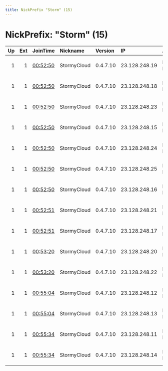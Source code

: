 ```yaml
---
title: NickPrefix "Storm" (15)
---
```


# NickPrefix: "Storm" (15)

|   Up |   Ext | JoinTime                                                                                              | Nickname    | Version   | IP            | AS            | CC   |   ORp |   Dirp | OS    | Contact                            |   eFamMembers |
|-----:|------:|:------------------------------------------------------------------------------------------------------|:------------|:----------|:--------------|:--------------|:-----|------:|-------:|:------|:-----------------------------------|--------------:|
|    1 |     1 | [00:52:50](https://nusenu.github.io/OrNetStats/w/relay/1C8A651354FC519E39F5A2EF0E6E5CF906E51B48.html) | StormyCloud | 0.4.7.10  | 23.128.248.19 | DATAIDEAS-LLC | us   |   443 |      0 | Linux | ContactInfo email:abuse stormyclou |            21 |
|    1 |     1 | [00:52:50](https://nusenu.github.io/OrNetStats/w/relay/62471397C334F0826483BDBF19DE57E654C95F11.html) | StormyCloud | 0.4.7.10  | 23.128.248.18 | DATAIDEAS-LLC | us   |   443 |      0 | Linux | ContactInfo email:abuse stormyclou |            21 |
|    1 |     1 | [00:52:50](https://nusenu.github.io/OrNetStats/w/relay/6D129C6B9F915E8D9484F97C32CD84D9A446083D.html) | StormyCloud | 0.4.7.10  | 23.128.248.23 | DATAIDEAS-LLC | us   |   443 |      0 | Linux | ContactInfo email:abuse stormyclou |            21 |
|    1 |     1 | [00:52:50](https://nusenu.github.io/OrNetStats/w/relay/7117ED21583095C4269439549731AE91EE8D6471.html) | StormyCloud | 0.4.7.10  | 23.128.248.15 | DATAIDEAS-LLC | us   |   443 |      0 | Linux | ContactInfo email:abuse stormyclou |            21 |
|    1 |     1 | [00:52:50](https://nusenu.github.io/OrNetStats/w/relay/7435006C2952A9CBC66C834542F3F182A0BBB289.html) | StormyCloud | 0.4.7.10  | 23.128.248.24 | DATAIDEAS-LLC | us   |   443 |      0 | Linux | ContactInfo email:abuse stormyclou |            21 |
|    1 |     1 | [00:52:50](https://nusenu.github.io/OrNetStats/w/relay/8817A72CB91F9D1BADD4D460CD06014862674E35.html) | StormyCloud | 0.4.7.10  | 23.128.248.25 | DATAIDEAS-LLC | us   |   443 |      0 | Linux | ContactInfo email:abuse stormyclou |            21 |
|    1 |     1 | [00:52:50](https://nusenu.github.io/OrNetStats/w/relay/948C8D39888806252CCE587C9E5F0F9B24C8AE3B.html) | StormyCloud | 0.4.7.10  | 23.128.248.16 | DATAIDEAS-LLC | us   |   443 |      0 | Linux | ContactInfo email:abuse stormyclou |            21 |
|    1 |     1 | [00:52:51](https://nusenu.github.io/OrNetStats/w/relay/3EDE2DB4681CC489191F1C13AF066DE2272A2C99.html) | StormyCloud | 0.4.7.10  | 23.128.248.21 | DATAIDEAS-LLC | us   |   443 |      0 | Linux | ContactInfo email:abuse stormyclou |            21 |
|    1 |     1 | [00:52:51](https://nusenu.github.io/OrNetStats/w/relay/B06F3670EB1EEBE074CC93A2086E5043CB718EF0.html) | StormyCloud | 0.4.7.10  | 23.128.248.17 | DATAIDEAS-LLC | us   |   443 |      0 | Linux | ContactInfo email:abuse stormyclou |            21 |
|    1 |     1 | [00:53:20](https://nusenu.github.io/OrNetStats/w/relay/04F7D68D967D2552ADA99CA4767FF1D69C087E0F.html) | StormyCloud | 0.4.7.10  | 23.128.248.20 | DATAIDEAS-LLC | us   |   443 |      0 | Linux | ContactInfo email:abuse stormyclou |            21 |
|    1 |     1 | [00:53:20](https://nusenu.github.io/OrNetStats/w/relay/AF703F343A634474D44ED90C8B493B5930AF571D.html) | StormyCloud | 0.4.7.10  | 23.128.248.22 | DATAIDEAS-LLC | us   |   443 |      0 | Linux | ContactInfo email:abuse stormyclou |            21 |
|    1 |     1 | [00:55:04](https://nusenu.github.io/OrNetStats/w/relay/1522D864CA37FD034DBF96BE36A2ECB779F76EEC.html) | StormyCloud | 0.4.7.10  | 23.128.248.12 | DATAIDEAS-LLC | us   |   443 |      0 | Linux | ContactInfo email:abuse stormyclou |            21 |
|    1 |     1 | [00:55:04](https://nusenu.github.io/OrNetStats/w/relay/E6111D17947C1A52F5869DFC08EB5E63F1550592.html) | StormyCloud | 0.4.7.10  | 23.128.248.13 | DATAIDEAS-LLC | us   |   443 |      0 | Linux | ContactInfo email:abuse stormyclou |            21 |
|    1 |     1 | [00:55:34](https://nusenu.github.io/OrNetStats/w/relay/05E0449D7A8ECDFA8278C02207459D3B219AD103.html) | StormyCloud | 0.4.7.10  | 23.128.248.11 | DATAIDEAS-LLC | us   |   443 |      0 | Linux | ContactInfo email:abuse stormyclou |            21 |
|    1 |     1 | [00:55:34](https://nusenu.github.io/OrNetStats/w/relay/0A9DCA15EDFE4FF763D031950BC3C30C26E71478.html) | StormyCloud | 0.4.7.10  | 23.128.248.14 | DATAIDEAS-LLC | us   |   443 |      0 | Linux | ContactInfo email:abuse stormyclou |            21 |
